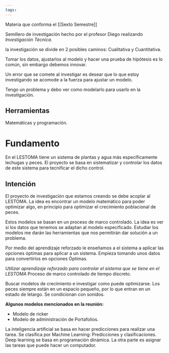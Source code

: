 ```yaml
---
tags:
---
```

Materia que conforma el [[Sexto Semestre]]



Semillero de investigación hecho por el profesor Diego
realizando *Investigación Técnica.*

la investigación se divide en 2 posibles caminos: Cualitativa y Cuantitativa.

Tomar los datos, ajustarlos al modelo y hacer una prueba de hipótesis es lo común, sin embargo debemos innovar. 

Un error que se comete al investigar es desear que lo que estoy investigando se acomode a la fuerza para ajustar un modelo. 

Tengo un problema y debo ver como modelarlo para usarlo en la investigación.
## Herramientas
Matemáticas y programación.
# Fundamento

En el LESTOMA tiene un sistema de plantas y agua más específicamente lechugas y peces. El proyecto se basa en sistematizar y controlar los datos de este sistema para tecnificar el dicho control.

## Intención
El proyecto de investigación que estamos creando se debe acoplar al LESTOMA. La idea es encontrar un modelo matemático para poder optimizar algo, en principio para optimizar el crecimiento poblacional de peces.

Estos modelos se basan en un proceso de marco controlado. La idea es ver si los datos que tenemos se adaptan al modelo especificado. Estudiar los modelos me darán las herramientas que nos permitirán dar solución a un problema.

Por medio del aprendizaje reforzado le enseñamos a el sistema a aplicar las opciones óptimas para aplicar a un sistema. Empieza tomando unos datos para convertirlos en opciones Óptimas.

*Utilizar aprendizaje reforzado para controlar el sistema que se tiene en el LESTOMA*
Proceso de marco controlado de tiempo discreto.


Buscar modelos de crecimiento e investigar como puede optimizarse.
Los peces siempre están en un espacio pequeño, por lo que entran en un estado de letargo. Se condicionan con sonidos.


**Algunos modelos mencionados en la reunión:**
- Modelo de ricker
- Modelo de administración de Portafolios.


La inteligencia artificial se basa en hacer predicciones para realizar una tarea. Se clasifica por Machine Learning: Predicciones y clasificaciones. Deep learning se basa en programación dinámica. La otra parte es asignar las tareas que puede hacer un computador.
